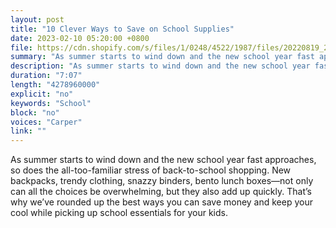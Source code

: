 ```yaml
---
layout: post
title: "10 Clever Ways to Save on School Supplies"
date: 2023-02-10 05:20:00 +0800
file: https://cdn.shopify.com/s/files/1/0248/4522/1987/files/20220819_2.mp3?v=1660873312
summary: "As summer starts to wind down and the new school year fast approaches, so does the all-too-familiar stress of back-to-school shopping. New backpacks, trendy clothing, snazzy binders, bento lunch boxes—not only can all the choices be overwhelming, but they also add up quickly. That’s why we’ve rounded up the best ways you can save money and keep your cool while picking up school essentials for your kids."
description: "As summer starts to wind down and the new school year fast approaches, so does the all-too-familiar stress of back-to-school shopping. New backpacks, trendy clothing, snazzy binders, bento lunch boxes—not only can all the choices be overwhelming, but they also add up quickly. That’s why we’ve rounded up the best ways you can save money and keep your cool while picking up school essentials for your kids."
duration: "7:07"
length: "4278960000"
explicit: "no"
keywords: "School"
block: "no"
voices: "Carper"
link: ""
---
```


As summer starts to wind down and the new school year fast approaches, so does the all-too-familiar stress of back-to-school shopping. New backpacks, trendy clothing, snazzy binders, bento lunch boxes—not only can all the choices be overwhelming, but they also add up quickly. That’s why we’ve rounded up the best ways you can save money and keep your cool while picking up school essentials for your kids.
